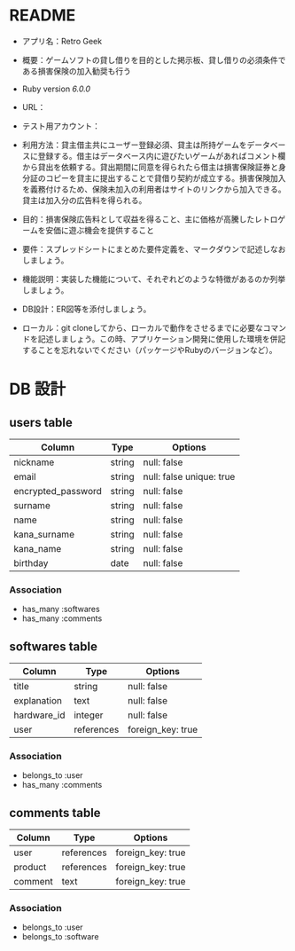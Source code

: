 # README

* アプリ名：Retro Geek

* 概要：ゲームソフトの貸し借りを目的とした掲示板、貸し借りの必須条件である損害保険の加入勧奨も行う

* Ruby version _6.0.0_

* URL：

* テスト用アカウント：

* 利用方法：貸主借主共にユーザー登録必須、貸主は所持ゲームをデータベースに登録する。借主はデータベース内に遊びたいゲームがあればコメント欄から貸出を依頼する。貸出期間に同意を得られたら借主は損害保険証券と身分証のコピーを貸主に提出することで貸借り契約が成立する。損害保険加入を義務付けるため、保険未加入の利用者はサイトのリンクから加入できる。貸主は加入分の広告料を得られる。

* 目的：損害保険広告料として収益を得ること、主に価格が高騰したレトロゲームを安価に遊ぶ機会を提供すること

* 要件：スプレッドシートにまとめた要件定義を、マークダウンで記述しなおしましょう。

* 機能説明：実装した機能について、それぞれどのような特徴があるのか列挙しましょう。

* DB設計：ER図等を添付しましょう。

* ローカル：git cloneしてから、ローカルで動作をさせるまでに必要なコマンドを記述しましょう。この時、アプリケーション開発に使用した環境を併記することを忘れないでください（パッケージやRubyのバージョンなど）。

# DB 設計

## users table

| Column             | Type                   | Options                  |
|--------------------|------------------------|--------------------------|
| nickname           | string                 | null: false              |
| email              | string                 | null: false unique: true |
| encrypted_password | string                 | null: false              |
| surname            | string                 | null: false              |
| name               | string                 | null: false              |
| kana_surname       | string                 | null: false              |
| kana_name          | string                 | null: false              |
| birthday           | date                   | null: false              |

### Association

* has_many :softwares
* has_many :comments

## softwares table

| Column             | Type                   | Options                 |
|--------------------|------------------------|-------------------------|
| title              | string                 | null: false             |
| explanation        | text                   | null: false             |
| hardware_id        | integer                | null: false             |
| user               | references             | foreign_key: true       |

### Association

- belongs_to :user
- has_many :comments

## comments table

| Column      | Type       | Options           |
|-------------|------------|-------------------|
| user        | references | foreign_key: true |
| product     | references | foreign_key: true |
| comment     | text       | foreign_key: true |

### Association

- belongs_to :user
- belongs_to :software